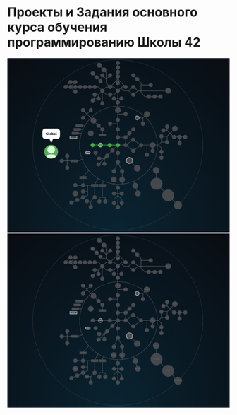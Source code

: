 # Проекты и Задания основного курса обучения программированию Школы 42  #

![42 Shool](./highlighting_branches_Holy_Graph.gif)
![42 Shool](./Holy_Graph.png)

